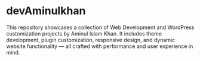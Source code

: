 # devAminulkhan
This repository showcases a collection of Web Development and WordPress customization projects by Aminul Islam Khan. It includes theme development, plugin customization, responsive design, and dynamic website functionality — all crafted with performance and user experience in mind.

